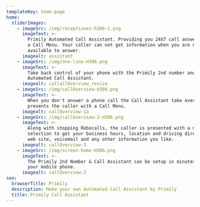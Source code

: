 ```yaml
---
templateKey: home-page
home:
  sliderImages:
    - imageSrc: /img/receptiones-h386-1.png
      imageText: >-
        Primily Automated Call Assistant. Providing you 24X7 call answering with
        a Call Menu. Your caller can not get information when you are not
        available to answer.  
      imagealt: assistant
    - imageSrc: /img/one-line-H386.png
      imageText: >-
        Take back control of your phone with the Primily 2nd number and
        Automated Call Assistant.
      imagealt: callallOverview_resize
    - imageSrc: /img/callOverview-H386.png
      imageText: >-
        When you don't answer a phone call the Call Assistant take over and
        presents the caller with a Call Menu.
      imagealt: callOverview-1a
    - imageSrc: /img/callOverview-2-H386.png
      imageText: >-
        Along with stopping Robocalls, the caller is presented with a menu
        selection to get your business hours, location and driving directions,
        web site, voicemail and any other information you like. 
      imagealt: callOverview-3
    - imageSrc: /img/screen-home-H386.png
      imageText: >-
        The Primily 2nd Number & Call Assistant can be setup in minutes with
        your mobile phone.
      imagealt: callOverview-2
seo:
  browserTitle: Primily
  description: Make your own Automated Call Assistant by Primily
  title: Primily Call Assistant
---
```


